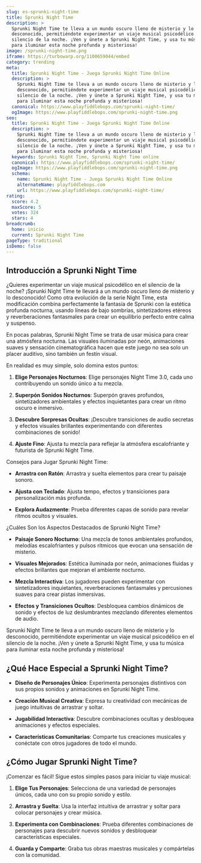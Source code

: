 ```yaml
---
slug: es-sprunki-night-time
title: Sprunki Night Time
description: >
  Sprunki Night Time te lleva a un mundo oscuro lleno de misterio y lo
  desconocido, permitiéndote experimentar un viaje musical psicodélico en el
  silencio de la noche. ¡Ven y únete a Sprunki Night Time, y usa tu música
  para iluminar esta noche profunda y misteriosa!
image: /sprunki-night-time.png
iframe: https://turbowarp.org/1100659044/embed
category: trending
meta:
  title: Sprunki Night Time - Juega Sprunki Night Time Online
  description: >
    Sprunki Night Time te lleva a un mundo oscuro lleno de misterio y lo
    desconocido, permitiéndote experimentar un viaje musical psicodélico en el
    silencio de la noche. ¡Ven y únete a Sprunki Night Time, y usa tu música
    para iluminar esta noche profunda y misteriosa!
  canonical: https://www.playfiddlebops.com/sprunki-night-time/
  ogImage: https://www.playfiddlebops.com/sprunki-night-time.png
seo:
  title: Sprunki Night Time - Juega Sprunki Night Time Online
  description: >
    Sprunki Night Time te lleva a un mundo oscuro lleno de misterio y lo
    desconocido, permitiéndote experimentar un viaje musical psicodélico en el
    silencio de la noche. ¡Ven y únete a Sprunki Night Time, y usa tu música
    para iluminar esta noche profunda y misteriosa!
  keywords: Sprunki Night Time, Sprunki Night Time online
  canonical: https://www.playfiddlebops.com/sprunki-night-time/
  ogImage: https://www.playfiddlebops.com/sprunki-night-time.png
  schema:
    name: Sprunki Night Time - Juega Sprunki Night Time Online
    alternateName: playfiddlebops.com
    url: https://www.playfiddlebops.com/sprunki-night-time/
rating:
  score: 4.2
  maxScore: 5
  votes: 324
  stars: 4
breadcrumb:
  home: inicio
  current: Sprunki Night Time
pageType: traditional
isDemo: false
---
```


## Introducción a Sprunki Night Time

¿Quieres experimentar un viaje musical psicodélico en el silencio de la noche? ¡Sprunki Night Time te llevará a un mundo oscuro lleno de misterio y lo desconocido! Como otra evolución de la serie Night Time, esta modificación combina perfectamente la fantasía de Sprunki con la estética profunda nocturna, usando líneas de bajo sombrías, sintetizadores etéreos y reverberaciones fantasmales para crear un equilibrio perfecto entre calma y suspenso.

En pocas palabras, Sprunki Night Time se trata de usar música para crear una atmósfera nocturna. Las visuales iluminadas por neón, animaciones suaves y sensación cinematográfica hacen que este juego no sea solo un placer auditivo, sino también un festín visual.

En realidad es muy simple, solo domina estos puntos:

1. **Elige Personajes Nocturnos**: Elige personajes Night Time 3.0, cada uno contribuyendo un sonido único a tu mezcla.

1. **Superpón Sonidos Nocturnos**: Superpón graves profundos, sintetizadores ambientales y efectos inquietantes para crear un ritmo oscuro e inmersivo.

1. **Descubre Sorpresas Ocultas**: ¡Descubre transiciones de audio secretas y efectos visuales brillantes experimentando con diferentes combinaciones de sonido!

1. **Ajuste Fino**: Ajusta tu mezcla para reflejar la atmósfera escalofriante y futurista de Sprunki Night Time.

Consejos para Jugar Sprunki Night Time:

- **Arrastra con Ratón**: Arrastra y suelta elementos para crear tu paisaje sonoro.

- **Ajusta con Teclado**: Ajusta tempo, efectos y transiciones para personalización más profunda.

- **Explora Audazmente**: Prueba diferentes capas de sonido para revelar ritmos ocultos y visuales.

¿Cuáles Son los Aspectos Destacados de Sprunki Night Time?

- **Paisaje Sonoro Nocturno**: Una mezcla de tonos ambientales profundos, melodías escalofriantes y pulsos rítmicos que evocan una sensación de misterio.

- **Visuales Mejorados**: Estética iluminada por neón, animaciones fluidas y efectos brillantes que mejoran el ambiente nocturno.

- **Mezcla Interactiva**: Los jugadores pueden experimentar con sintetizadores inquietantes, reverberaciones fantasmales y percusiones suaves para crear pistas inmersivas.

- **Efectos y Transiciones Ocultos**: Desbloquea cambios dinámicos de sonido y efectos de luz deslumbrantes mezclando diferentes elementos de audio.

Sprunki Night Time te lleva a un mundo oscuro lleno de misterio y lo desconocido, permitiéndote experimentar un viaje musical psicodélico en el silencio de la noche. ¡Ven y únete a Sprunki Night Time, y usa tu música para iluminar esta noche profunda y misteriosa!

## ¿Qué Hace Especial a Sprunki Night Time?

- **Diseño de Personajes Único**: Experimenta personajes distintivos con sus propios sonidos y animaciones en Sprunki Night Time.

- **Creación Musical Creativa**: Expresa tu creatividad con mecánicas de juego intuitivas de arrastrar y soltar.

- **Jugabilidad Interactiva**: Descubre combinaciones ocultas y desbloquea animaciones y efectos especiales.

- **Características Comunitarias**: Comparte tus creaciones musicales y conéctate con otros jugadores de todo el mundo.

## ¿Cómo Jugar Sprunki Night Time?

¡Comenzar es fácil! Sigue estos simples pasos para iniciar tu viaje musical:

1. **Elige Tus Personajes**: Selecciona de una variedad de personajes únicos, cada uno con su propio sonido y estilo.

1. **Arrastra y Suelta**: Usa la interfaz intuitiva de arrastrar y soltar para colocar personajes y crear música.

1. **Experimenta con Combinaciones**: Prueba diferentes combinaciones de personajes para descubrir nuevos sonidos y desbloquear características especiales.

1. **Guarda y Comparte**: Graba tus obras maestras musicales y compártelas con la comunidad.